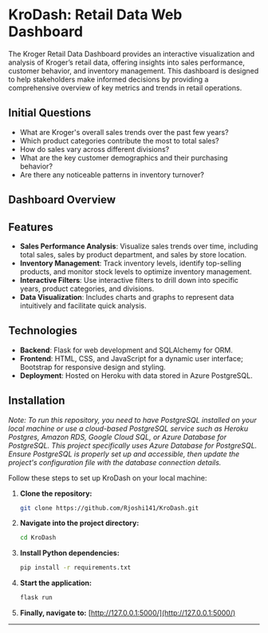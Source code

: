 # KroDash: Retail Data Web Dashboard

The Kroger Retail Data Dashboard provides an interactive visualization and analysis of Kroger’s retail data, offering insights into sales performance, customer behavior, and inventory management. This dashboard is designed to help stakeholders make informed decisions by providing a comprehensive overview of key metrics and trends in retail operations.

## Initial Questions
- What are Kroger's overall sales trends over the past few years?
- Which product categories contribute the most to total sales?
- How do sales vary across different divisions?
- What are the key customer demographics and their purchasing behavior?
- Are there any noticeable patterns in inventory turnover?

## Dashboard Overview

## Features
- **Sales Performance Analysis**: Visualize sales trends over time, including total sales, sales by product department, and sales by store location.
- **Inventory Management**: Track inventory levels, identify top-selling products, and monitor stock levels to optimize inventory management.
- **Interactive Filters**: Use interactive filters to drill down into specific years, product categories, and divisions.
- **Data Visualization**: Includes charts and graphs to represent data intuitively and facilitate quick analysis.

## Technologies
- **Backend**: Flask for web development and SQLAlchemy for ORM.
- **Frontend**: HTML, CSS, and JavaScript for a dynamic user interface; Bootstrap for responsive design and styling.
- **Deployment**: Hosted on Heroku with data stored in Azure PostgreSQL.

## Installation

*Note: To run this repository, you need to have PostgreSQL installed on your local machine or use a cloud-based PostgreSQL service such as Heroku Postgres, Amazon RDS, Google Cloud SQL, or Azure Database for PostgreSQL. This project specifically uses Azure Database for PostgreSQL. Ensure PostgreSQL is properly set up and accessible, then update the project's configuration file with the database connection details.*

Follow these steps to set up KroDash on your local machine:

1. **Clone the repository:**
   ```bash
   git clone https://github.com/Rjoshi141/KroDash.git
   ```

2. **Navigate into the project directory:**
   ```bash
   cd KroDash
   ```

3. **Install Python dependencies:**
   ```bash
   pip install -r requirements.txt
   ```

4. **Start the application:**
   ```bash
   flask run
   ```

5. **Finally, navigate to:**
   [http://127.0.0.1:5000/](http://127.0.0.1:5000/)

---

